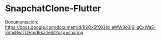 # SnapchatClone-Flutter

Documentación: https://docs.google.com/document/d/1l2Ox5fQXHd_eWW3o3jG_gCxWaS-3nhsRwlTOHmd9kaI/edit?usp=sharing
